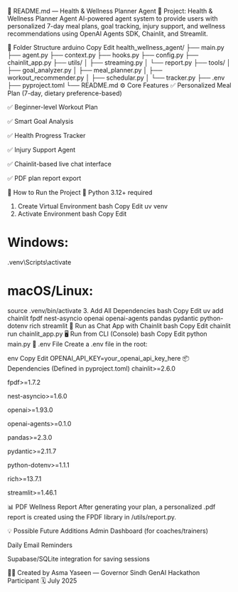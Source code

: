 📘 README.md — Health & Wellness Planner Agent
🧠 Project: Health & Wellness Planner Agent
AI-powered agent system to provide users with personalized 7-day meal plans, goal tracking, injury support, and wellness recommendations using OpenAI Agents SDK, Chainlit, and Streamlit.

📁 Folder Structure
arduino
Copy
Edit
health_wellness_agent/
├── main.py
├── agent.py
├── context.py
├── hooks.py
├── config.py
├── chainlit_app.py
├── utils/
│   ├── streaming.py
│   └── report.py
├── tools/
│   ├── goal_analyzer.py
│   ├── meal_planner.py
│   ├── workout_recommender.py
│   ├── schedular.py
│   └── tracker.py
├── .env
├── pyproject.toml
└── README.md
⚙️ Core Features
✅ Personalized Meal Plan (7-day, dietary preference-based)

✅ Beginner-level Workout Plan

✅ Smart Goal Analysis

✅ Health Progress Tracker

✅ Injury Support Agent

✅ Chainlit-based live chat interface

✅ PDF plan report export

🚀 How to Run the Project
📌 Python 3.12+ required

1. Create Virtual Environment
bash
Copy
Edit
uv venv
2. Activate Environment
bash
Copy
Edit
# Windows:
.venv\Scripts\activate

# macOS/Linux:
source .venv/bin/activate
3. Add All Dependencies
bash
Copy
Edit
uv add chainlit fpdf nest-asyncio openai openai-agents pandas pydantic python-dotenv rich streamlit
💬 Run as Chat App with Chainlit
bash
Copy
Edit
chainlit run chainlit_app.py
🖥️ Run from CLI (Console)
bash
Copy
Edit
python main.py
📄 .env File
Create a .env file in the root:

env
Copy
Edit
OPENAI_API_KEY=your_openai_api_key_here
📦 Dependencies (Defined in pyproject.toml)
chainlit>=2.6.0

fpdf>=1.7.2

nest-asyncio>=1.6.0

openai>=1.93.0

openai-agents>=0.1.0

pandas>=2.3.0

pydantic>=2.11.7

python-dotenv>=1.1.1

rich>=13.7.1

streamlit>=1.46.1

📊 PDF Wellness Report
After generating your plan, a personalized .pdf report is created using the FPDF library in /utils/report.py.

💡 Possible Future Additions
Admin Dashboard (for coaches/trainers)

Daily Email Reminders

Supabase/SQLite integration for saving sessions

👩‍💻 Created by
Asma Yaseen — Governor Sindh GenAI Hackathon Participant
🗓️ July 2025